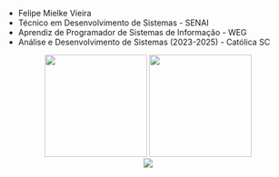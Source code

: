 - Felipe Mielke Vieira
- Técnico em Desenvolvimento de Sistemas - SENAI
- Aprendiz de Programador de Sistemas de Informação - WEG
- Análise e Desenvolvimento de Sistemas (2023-2025) - Católica SC

<div align="center">
  <img height="180em" src="https://github-readme-stats.vercel.app/api?username=FelipeMielkeVieira&show_icons=true&theme=dracula&include_all_commits=true&count_private=true"/>
  <img height="180em" src="https://github-readme-stats.vercel.app/api/top-langs/?username=FelipeMielkeVieira&layout=compact&langs_count=7&theme=dracula"/>
</div>

<div align="center">
   <img src="https://skillicons.dev/icons?i=angular,react,js,ts,html,css,java,cs,dotnet,mysql,postgres,nodejs,spring,docker" />
</div>
